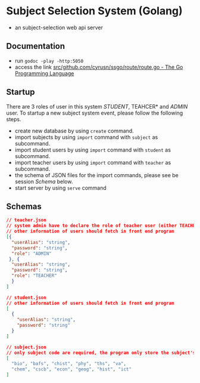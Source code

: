 # Subject Selection System (Golang)

- an subject-selection web api server

## Documentation
- run `godoc -play -http:5050`
- access the link [src/github.com/cyrusn/ssgo/route/route.go - The Go Programming Language](http://localhost:5050/src/github.com/cyrusn/ssgo/route/route.go?s=545:577#L18)

## Startup
There are 3 roles of user in this system *STUDENT*, TEAHCER* and *ADMIN* user.
To startup a new subject system event, please follow the following steps.
  - create new database by using `create` command.
  - import subjects by using `import` command with `subject` as subcommand.
  - import student users by using `import` command with `student` as subcommand.
  - import teacher users by using `import` command with `teacher` as subcommand.
  - the schema of JSON files for the import commands, please see be session *Schema* below.
  - start server by using `serve` command

## Schemas

```json
// teacher.json
// system admin have to declare the role of teacher user (either TEACHER or STUDENT).
// other information of users should fetch in front end program
[{
  "userAlias": "string",
  "password": "string",
  "role": "ADMIN"
 }, {
  "userAlias": "string",
  "password": "string",
  "role": "TEACHER"
  }
]
```

```json
// student.json
// other information of users should fetch in front end program
[
  {
    "userAlias": "string",
    "password": "string"
  }
]
```

```json
// subject.json
// only subject code are required, the program only store the subject's capacity.
[
  "bio", "bafs", "chist", "phy", "ths", "va",
  "chem", "cscb", "econ", "geog", "hist", "ict"
]
```
